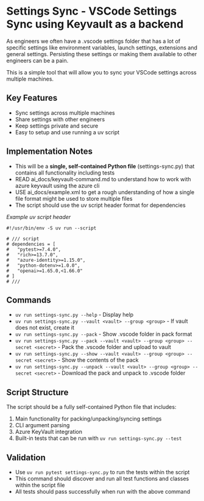 # Settings Sync - VSCode Settings Sync using Keyvault as a backend

As engineers we often have a .vscode settings folder that has a lot of specific settings like environment variables, launch settings, extensions and general settings. Persisting these settings or making them available to other engineers can be a pain.

This is a simple tool that will allow you to sync your VSCode settings across multiple machines.

## Key Features
- Sync settings across multiple machines
- Share settings with other engineers
- Keep settings private and secure
- Easy to setup and use running a uv script

## Implementation Notes
- This will be a **single, self-contained Python file** (settings-sync.py) that contains all functionality including tests
- READ ai_docs/keyvault-command.md to understand how to work with azure keyvault using the azure cli
- USE ai_docs/example.xml to get a rough understanding of how a single file format might be used to store multiple files
- The script should use the uv script header format for dependencies

_Example uv script header_
```
#!/usr/bin/env -S uv run --script

# /// script
# dependencies = [
#   "pytest>=7.4.0",
#   "rich>=13.7.0",
#   "azure-identity>=1.15.0",
#   "python-dotenv>=1.0.0",
#   "openai>=1.65.0,<1.66.0"
# ]
# ///
```

## Commands
- `uv run settings-sync.py --help` - Display help
- `uv run settings-sync.py --vault <vault> --group <group>` - If vault does not exist, create it
- `uv run settings-sync.py --pack` - Show .vscode folder in pack format
- `uv run settings-sync.py --pack --vault <vault> --group <group> --secret <secret>` - Pack the .vscode folder and upload to vault
- `uv run settings-sync.py --show --vault <vault> --group <group> --secret <secret>` - Show the contents of the pack
- `uv run settings-sync.py --unpack --vault <vault> --group <group> --secret <secret>` - Download the pack and unpack to .vscode folder

## Script Structure
The script should be a fully self-contained Python file that includes:
1. Main functionality for packing/unpacking/syncing settings
2. CLI argument parsing
3. Azure KeyVault integration
4. Built-in tests that can be run with `uv run settings-sync.py --test`

## Validation
- Use `uv run pytest settings-sync.py` to run the tests within the script
- This command should discover and run all test functions and classes within the script file
- All tests should pass successfully when run with the above command
